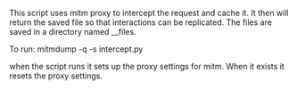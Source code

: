 This script uses mitm proxy to intercept the request and cache it.  It then will return the saved file
so that interactions can be replicated.  The files are saved in a directory named __files.  

To run: mitmdump -q -s intercept.py

when the script runs it sets up the proxy settings for mitm.  When it exists it resets the proxy settings. 
